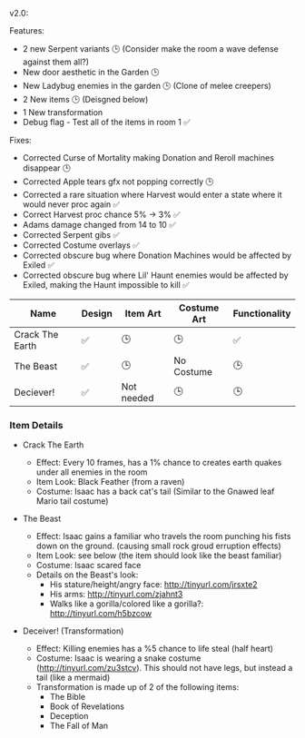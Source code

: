 v2.0:

Features:
* 2 new Serpent variants :clock3: (Consider make the room a wave defense against them all?)
* New door aesthetic in the Garden :clock3:
* New Ladybug enemies in the garden :clock3: (Clone of melee creepers)
* 2 New items :clock3: (Deisgned below)
* 1 New transformation
* Debug flag - Test all of the items in room 1 :white_check_mark:
 
Fixes:
* Corrected Curse of Mortality making Donation and Reroll machines disappear :clock3:
* Corrected Apple tears gfx not popping correctly :clock3:
* Corrected a rare situation where Harvest would enter a state where it would never proc again :white_check_mark:
* Correct Harvest proc chance 5% -> 3% :white_check_mark:
* Adams damage changed from 14 to 10 :white_check_mark:
* Corrected Serpent gibs :white_check_mark:
* Corrected Costume overlays :white_check_mark:
* Corrected obscure bug where Donation Machines would be affected by Exiled :white_check_mark:
* Corrected obscure bug where Lil' Haunt enemies would be affected by Exiled, making the Haunt impossible to kill :white_check_mark:

|Name|Design|Item Art|Costume Art|Functionality|
|---|---|---|---|---|
|Crack The Earth|:white_check_mark:|:clock3:|:clock3:|:white_check_mark:|
|The Beast|:white_check_mark:|:clock3:|No Costume|:clock3:|
|Deciever!|:white_check_mark:|Not needed|:clock3:|:clock3:|


### Item Details
 * Crack The Earth
   * Effect: Every 10 frames, has a 1% chance to creates earth quakes under all enemies in the room
   * Item Look: Black Feather (from a raven)
   * Costume: Isaac has a back cat's tail (Similar to the Gnawed leaf Mario tail costume)

 * The Beast
   * Effect: Isaac gains a familiar who travels the room punching his fists down on the ground. (causing small rock groud erruption effects)
   * Item Look: see below (the item should look like the beast familiar)
   * Costume: Isaac scared face
   * Details on the Beast's look: 
     * His stature/height/angry face: http://tinyurl.com/jrsxte2
     * His arms: http://tinyurl.com/zjahnt3
     * Walks like a gorilla/colored like a gorilla?: http://tinyurl.com/h5bzcow

 * Deceiver! (Transformation)
   * Effect: Killing enemies has a %5 chance to life steal (half heart)
   * Costume: Isaac is wearing a snake costume (http://tinyurl.com/zu3stcv).  This should not have legs, but instead a tail (like a mermaid)
   * Transformation is made up of 2 of the following items:
     * The Bible
     * Book of Revelations
     * Deception
     * The Fall of Man
